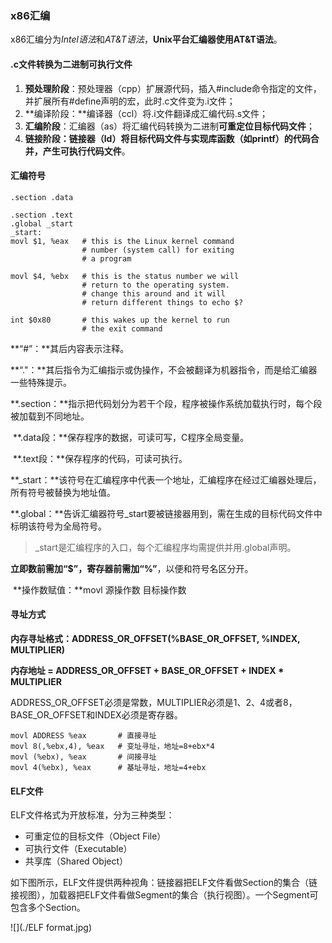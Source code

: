 ### x86汇编

x86汇编分为*Intel语法*和*AT&T语法*，**Unix平台汇编器使用AT&T语法**。

#### .c文件转换为二进制可执行文件

1. **预处理阶段**：预处理器（cpp）扩展源代码，插入#include命令指定的文件，并扩展所有#define声明的宏，此时.c文件变为.i文件；
2. **编译阶段：**编译器（ccl）将.i文件翻译成汇编代码.s文件；
3. **汇编阶段**：汇编器（as）将汇编代码转换为二进制**可重定位目标代码文件**；
4. **链接阶段：**链接器（ld）将目标代码文件与实现库函数（如printf）的代码合并，产生**可执行代码文件**。

#### 汇编符号

```
.section .data

.section .text
.global _start
_start:
movl $1, %eax  	# this is the Linux kernel command
				# number (system call) for exiting
				# a program
				
movl $4, %ebx	# this is the status number we will
				# return to the operating system.
				# change this around and it will
				# return different things to echo $?

int $0x80		# this wakes up the kernel to run 
				# the exit command
```

**“#”：**其后内容表示注释。

**“."：**其后指令为汇编指示或伪操作，不会被翻译为机器指令，而是给汇编器一些特殊提示。

​	**.section：**指示把代码划分为若干个段，程序被操作系统加载执行时，每个段被加载到不同地址。

​			**.data段：**保存程序的数据，可读可写，C程序全局变量。

​			**.text段：**保存程序的代码，可读可执行。

​	**_start：**该符号在汇编程序中代表一个地址，汇编程序在经过汇编器处理后，所有符号被替换为地址值。

​	**.global：**告诉汇编器符号_start要被链接器用到，需在生成的目标代码文件中标明该符号为全局符号。

> _start是汇编程序的入口，每个汇编程序均需提供并用.global声明。

​	**立即数前需加“$”，寄存器前需加“%”**，以便和符号名区分开。

​	**操作数赋值：**movl	源操作数	目标操作数

#### 寻址方式

**内存寻址格式：ADDRESS_OR_OFFSET(%BASE_OR_OFFSET, %INDEX, MULTIPLIER)**

**内存地址 = ADDRESS_OR_OFFSET + BASE_OR_OFFSET + INDEX * MULTIPLIER**

ADDRESS_OR_OFFSET必须是常数，MULTIPLIER必须是1、2、4或者8，BASE_OR_OFFSET和INDEX必须是寄存器。

```
movl ADDRESS %eax		# 直接寻址
movl 8(,%ebx,4), %eax	# 变址寻址，地址=8+ebx*4
movl (%ebx), %eax		# 间接寻址
movl 4(%ebx), %eax		# 基址寻址，地址=4+ebx
```

#### ELF文件

ELF文件格式为开放标准，分为三种类型：

- 可重定位的目标文件（Object File）
- 可执行文件（Executable）
- 共享库（Shared Object）

如下图所示，ELF文件提供两种视角：链接器把ELF文件看做Section的集合（链接视图），加载器把ELF文件看做Segment的集合（执行视图）。一个Segment可包含多个Section。

![](./ELF format.jpg)